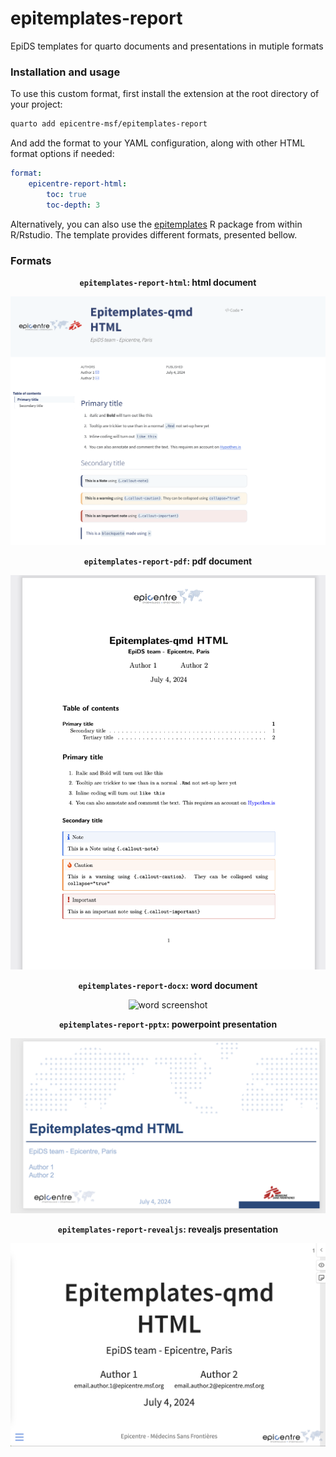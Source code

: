 # epitemplates-report

EpiDS templates for quarto documents and presentations in mutiple formats

### Installation and usage

To use this custom format, first install the extension at the root directory of your project:

```bash
quarto add epicentre-msf/epitemplates-report
```

And add the format to your YAML configuration, along with other HTML format options if needed:

```yaml
format:
    epicentre-report-html:
        toc: true
        toc-depth: 3
```

Alternatively, you can also use the [epitemplates](https://github.com/epicentre-msf/epitemplates) R package from within R/Rstudio.
The template provides different formats, presented bellow.

### Formats

<div align="center">

**`epitemplates-report-html`: html document**

![html screenshot](screenshots/html_document.png)

**`epitemplates-report-pdf`: pdf document**

![pdf screenshot](screenshots/pdf_document.png)

**`epitemplates-report-docx`: word document**

![word screenshot](screenshots/word_document.png)

**`epitemplates-report-pptx`: powerpoint presentation**

![word screenshot](screenshots/pptx_presentation.png)

**`epitemplates-report-revealjs`: revealjs presentation**

![word screenshot](screenshots/revealjs_presentation.png)
</div>